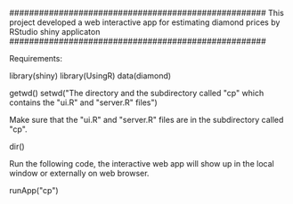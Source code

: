 ####################################################
This project developed a web interactive app for 
estimating diamond prices by RStudio shiny applicaton
####################################################

Requirements:

library(shiny)
library(UsingR)
data(diamond)

getwd()
setwd("The directory and the subdirectory called "cp" 
which contains the "ui.R" and "server.R" files")

Make sure that the "ui.R" and "server.R" files are in the subdirectory called "cp".

dir()

Run the following code, the interactive web app will show up in the local window or externally on web browser.

runApp("cp")
